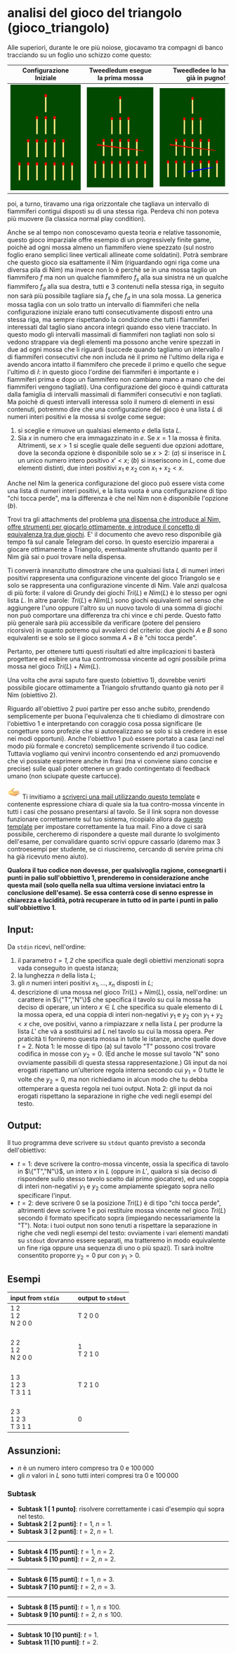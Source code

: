 # analisi del gioco del triangolo (gioco\_triangolo)

Alle superiori, durante le ore più noiose, giocavamo tra compagni di banco tracciando su un foglio uno schizzo come questo:

| Configurazione <br> Iniziale |  Tweedledum esegue <br> la prima mossa  |  Tweedledee lo ha <br> già in pugno! |
|----------|:-------------:|------:|
| ![Figura: configurazione iniziale del gioco del triangolo](https://github.com/romeorizzi/esami-algo-public/raw/master/2020-07-14/gioco_triangolo/testo/figs/NimGame_matches.png) | ![Figura: configurazione iniziale del gioco del triangolo](https://github.com/romeorizzi/esami-algo-public/raw/master/2020-07-14/gioco_triangolo/testo/figs/NimGame_matches_1.png) | ![Figura: configurazione iniziale del gioco del triangolo](https://github.com/romeorizzi/esami-algo-public/raw/master/2020-07-14/gioco_triangolo/testo/figs/NimGame_matches_2.png) |

poi, a turno, tiravamo una riga orizzontale che tagliava un intervallo di fiammiferi contigui disposti su di una stessa riga.
Perdeva chi non poteva più muovere (la classica normal play condition).

Anche se al tempo non conoscevamo questa teoria e relative tassonomie, questo gioco imparziale offre esempio di un progressively finite game, poichè ad ogni mossa almeno un fiammifero viene spezzato (sul nostro foglio erano semplici linee verticali allineate come soldatini). Potrà sembrare che questo gioco sia esattamente il Nim (riguardando ogni riga come una diversa pila di Nim) ma invece non lo è perchè se in una mossa taglio un fiammifero $f$ ma non un qualche fiammifero $f_s$ alla sua sinistra nè un qualche fiammifero $f_d$ alla sua destra, tutti e $3$ contenuti nella stessa riga, in seguito non sarà più possibile tagliare sia $f_s$ che $f_d$ in una sola mossa.
La generica mossa taglia con un solo tratto un intervallo di fiammiferi che nella configurazione iniziale erano tutti consecutivamente disposti entro una stessa riga, ma sempre  rispettando la condizione che tutti i fiammiferi interessati dal taglio siano ancora integri quando esso viene tracciato. In questo modo gli intervalli massimali di fiammiferi non tagliati non solo si vedono strappare via degli elementi ma possono anche venire spezzati in due ad ogni mossa che li riguardi (succede quando tagliamo un intervallo $I$ di fiammiferi consecutivi che non includa nè il primo nè l'ultimo della riga e avendo ancora intatto il fiammifero che precede il primo e quello che segue l'ultimo di $I$: in questo gioco l'ordine dei fiammiferi è importante e i fiammiferi prima e dopo un fiammifero non cambiano mano a mano che dei fiammiferi vengono tagliati).
Una configurazione del gioco è quindi catturata dalla famiglia di intervalli massimali di fiammiferi consecutivi e non tagliati. Ma poichè di questi intervalli interessa solo il numero di elementi in essi contenuti, potremmo dire che una configurazione del gioco è una lista $L$ di numeri interi positivi e la mossa si svolge come segue:
1. si sceglie e rimuove un qualsiasi elemento $e$ della lista $L$.
2. Sia $x$ in numero che era immagazzinato in $e$. Se $x=1$ la mossa è finita. Altrimenti, se $x>1$ si sceglie quale delle seguenti due opzioni adottare, dove la seconda opzione è disponibile solo se $x>2$:
        $(a)$ si inserisce in $L$ un unico numero intero positivo $x'<x$;
        $(b)$ si inseriscono in $L$, come due elementi distinti, due interi positivi $x_1$ e $x_2$ con $x_1+x_2 < x$.

Anche nel Nim la generica configurazione del gioco può essere vista come una lista di numeri interi positivi, e la lista vuota è una configurazione di tipo "chi tocca perde", ma la differenza è che nel Nim non è disponibile l'opzione $(b)$.

Trovi tra gli attachments del problema <a href="attachments/pfg.pdf">una dispensa che introduce al Nim, offre strumenti per giocarlo ottimamente, e introduce il concetto di equivalenza tra due giochi</a>. E' il documento che avevo reso disponibile già tempo fà sul canale Telegram del corso. In questo esercizio imparerai a giocare ottimamente a Triangolo, eventualmente sfruttando quanto per il Nim già sai o puoi trovare nella dispensa. 

Ti converrà innanzitutto dimostrare che una qualsiasi lista $L$ di numeri interi positivi rappresenta una configurazione vincente del gioco Triangolo se e solo se rappresenta una configurazione vincente di Nim.
Vale anzi qualcosa di più forte: il valore di Grundy dei giochi $Tri(L)$ e $Nim(L)$ è lo stesso per ogni lista $L$.
In altre parole: $Tri(L)$ e $Nim(L)$ sono giochi equivalenti nel senso che aggiungere l'uno oppure l'altro su un nuovo tavolo di una somma di giochi non può comportare una differenza tra chi vince e chi perde. Questo fatto più generale sarà più accessibile da verificare (potere del pensiero ricorsivo) in quanto potremo quì avvalerci del criterio: due giochi $A$ e $B$ sono equivalenti se e solo se il gioco somma $A + B$ è "chi tocca perde".

Pertanto, per ottenere tutti questi risultati ed altre implicazioni ti basterà progettare ed esibire una tua contromossa vincente ad ogni possibile prima mossa nel gioco $Tri(L) + Nim(L)$. 

Una volta che avrai saputo fare questo (obiettivo $1$), dovrebbe venirti possibile giocare ottimamente a Triangolo sfruttando quanto già noto per il Nim (obiettivo $2$). 

Riguardo all'obiettivo $2$ puoi partire per esso anche subito, prendendo semplicemente per buona l'equivalenza che ti chiediamo di dimostrare con l'obiettivo $1$ e interpretando con coraggio cosa possa significare (le congetture sono profezie che si autorealizzano se solo si sà credere in esse nei modi opportuni).
Anche l'obiettivo $1$ può essere portato a casa (anzi nel modo più formale e concreto) semplicemente scrivendo il tuo codice.
Tuttavia vogliamo quì venirvi incontro consentendo ed anzi promuovendo che vi possiate esprimere anche in frasi (ma vi conviene siano concise e precise) sulle quali poter ottenere un grado contingentato di feedback umano (non sciupate queste cartucce).

<img src="https://github.com/romeorizzi/esami-algo-public/raw/master/2020-07-14/gioco_triangolo/testo/figs/helping_hand.png" alt="Procediamo insieme!" style="width:30px;"/></a> Ti invitiamo a 
<a href="mailto:romeo.rizzi@univr.it?cc=andrea.cracco@studenti.univr.it&subject=Dimostrazione%20che%20T(M)+N(M)%20è%20persa.%20Problema%20gioco_triangolo%20in%20esame%20Algoritmi%202020-06-30&body=NOTA:%20SE%20VUOI%20CHE%20QUESTA%20MAIL%20CONTRIBUISCA%20AI%20TUOI%20PUNTI%20ESAME%20RICORDATI%20DI%20INVIARLA%20DA%20TUO%20INDIRIZZO%20UNIVR%20E%20SPECIFICA%20LA%20TUA%20MATRICOLA.%0D%0A%0D%0AMATRICOLA:%20VR??????%0D%0A%0D%0ACome%20compongo%20la%20mia%20contromossa%20se%20l'avversario%20gioca%20la%20sua%20prima%20mossa%20sul%20tavolo%20del%20Nim:%0D%0A%0D%0ATO%20DO%20DESCRIZIONE%20CONTROMOSSA%0D%0A%0D%0ACome%20argomentare%20che%20la%20contromossa%20proposta%20è%20vincente:%0D%0A%0D%0ATO%20DO%20I%20TUOI%20ARGOMENTI%0D%0A%0D%0ACome%20compongo%20la%20mia%20contromossa%20se%20l'avversario%20gioca%20la%20sua%20prima%20mossa%20sul%20tavolo%20del%20Triangolo:%0D%0A%0D%0ATO%20DO%20DESCRIZIONE%20CONTROMOSSA%0D%0A%0D%0ACome%20argomentare%20che%20la%20contromossa%20proposta%20è%20vincente:%0D%0A%0D%0ATO%20DO%20I%20TUOI%20ARGOMENTI%0D%0A%0D%0A">scriverci una mail utilizzando questo template</a>
e contenente espressione chiara di quale sia la tua contro-mossa vincente in tutti i casi che possano presentarsi al tavolo.
Se il link sopra non dovesse funzionare correttamente sul tuo sistema, ricopialo allora da <a href="https://github.com/romeorizzi/esami-algo-public/tree/master/2020-07-14/gioco_triangolo/testo/template_mail_builder/template_mail_buona_congettura.md">questo template</a> per impostare correttamente la tua mail.
Fino a dove ci sarà possibile, cercheremo di rispondere a queste mail durante lo svolgimento dell'esame, per convalidare quanto scrivi oppure cassarlo (daremo max 3 controesempi per studente, se ci riusciremo, cercando di servire prima chi ha già ricevuto meno aiuto).

<b>Qualora il tuo codice non dovesse, per qualsivoglia ragione, consegnarti i punti in palio sull'obbiettivo $1$, prenderemo in considerazione anche questa mail (solo quella nella sua ultima versione inviataci entro la conclusione dell'esame). Se essa conterrà cose di senno espresse in chiarezza e lucidità, potrà recuperare in tutto od in parte i punti in palio sull'obbiettivo $1$</b>.


## Input:

Da `stdin` ricevi, nell'ordine:
1. il parametro _$t=1,2$_ che specifica quale degli obiettivi menzionati sopra vada conseguito in questa istanza;
2. la lunghezza $n$ della lista $L$;
3. gli $n$ numeri interi positivi $x_1,\ldots,x_n$ disposti in $L$;
4. descrizione di una mossa nel gioco $Tri(L) + Nim(L)$, ossia, nell'ordine: un carattere in $\{"T","N"\}$ che specifica il tavolo su cui la mossa ha deciso di operare, un intero $x\in L$ che specifica su quale elemento di $L$ la mossa opera, ed una coppia di interi non-negativi $y_1$ e $y_2$ con $y_1+y_2 < x$ che, ove positivi, vanno a rimpiazzare $x$ nella lista $L$ per produrre la lista $L'$ che và a sostituirsi ad $L$ nel tavolo su cui la mossa opera. Per praticità ti forniremo questa mossa in tutte le istanze, anche quelle dove $t=2$.
Nota 1: le mosse di tipo (a) sul tavolo "T" possono così trovare codifica in mosse con $y_2=0$. (Ed anche le mosse sul tavolo "N" sono ovviamente passibili di questa stessa rappresentazione.)
Gli input da noi erogati rispettano un'ulteriore regola interna secondo cui $y_1=0$ tutte le volte che $y_2=0$, ma non richiediamo in alcun modo che tu debba ottemperare a questa regola nei tuoi output.
Nota 2: gli input da noi erogati rispettano la separazione in righe che vedi negli esempi del testo.

## Output:

Il tuo programma deve scrivere su `stdout` quanto previsto a seconda dell'obiettivo:
- $t=1$: deve scrivere la contro-mossa vincente, ossia la specifica di tavolo in $\{"T","N"\}$, un intero $x$ in $L$ (oppure in $L'$, qualora si sia deciso di rispondere sullo stesso tavolo scelto dal primo giocatore), ed una coppia di interi non-negativi $y_1$ e $y_2$ come ampiamente spiegato sopra nello specificare l'input.
- $t=2$: deve scrivere $0$ se la posizione $Tri(L)$ è di tipo "chi tocca perde", altrimenti deve scrivere $1$ e poi restituire mossa vincente nel gioco $Tri(L)$ secondo il formato specificato sopra (impiegando necessariamente la "T").
Nota: i tuoi output non sono tenuti a rispettare la separazione in righe che vedi negli esempi del testo: ovviamente i vari elementi mandati su `stdout` dovranno essere separati, ma tratteremo in modo equivalente un fine riga oppure una sequenza di uno o più spazi). Ti sarà inoltre consentito proporre $y_2=0$ pur con $y_1>0$.

## Esempi

| input from `stdin`         | &nbsp;&nbsp;&nbsp;&nbsp; | output to `stdout`    |
| --------------------------- | ------------------------ | --------------------- |
| 1 2<br>1 2<br>N 2 0 0       | &nbsp;                   | T 2 0 0               |
| &nbsp;                      | &nbsp;                   | &nbsp;                |
| 2 2<br>1 2<br>N 2 0 0       | &nbsp;                   | 1<br>T 2 1 0          |
| &nbsp;                      | &nbsp;                   | &nbsp;                |
| 1 3<br>1 2 3<br>T 3 1 1     | &nbsp;                   | T 2 1 0               |
| &nbsp;                      | &nbsp;                   | &nbsp;                |
| 2 3<br>1 2 3<br>T 3 1 1     | &nbsp;                   | 0                     |


## Assunzioni:

- $n$ è un numero intero compreso tra $0$ e $100\,000$
- gli $n$ valori in $L$ sono tutti interi compresi tra $0$ e $100\,000$


### Subtask
- **Subtask  1 [ 1 punto]**: risolvere correttamente i casi d'esempio quì sopra nel testo.
- **Subtask  2 [ 2 punti]**: $t=1$, $n=1$.
- **Subtask  3 [ 2 punti]**: $t=2$, $n=1$.
---
- **Subtask  4 [15 punti]**: $t=1$, $n=2$.
- **Subtask  5 [10 punti]**: $t=2$, $n=2$.
---
- **Subtask  6 [15 punti]**: $t=1$, $n=3$.
- **Subtask  7 [10 punti]**: $t=2$, $n=3$.
---
- **Subtask  8 [15 punti]**: $t=1$, $n\leq 100$.
- **Subtask  9 [10 punti]**: $t=2$, $n\leq 100$.
---
- **Subtask 10 [10 punti]**: $t=1$.
- **Subtask 11 [10 punti]**: $t=2$.

